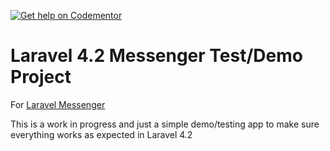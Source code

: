 [![Get help on Codementor](https://cdn.codementor.io/badges/get_help_github.svg)](https://www.codementor.io/cmgmyr)

# Laravel 4.2 Messenger Test/Demo Project

For [Laravel Messenger](https://github.com/cmgmyr/laravel-messenger)

This is a work in progress and just a simple demo/testing app to make sure everything works as expected in Laravel 4.2